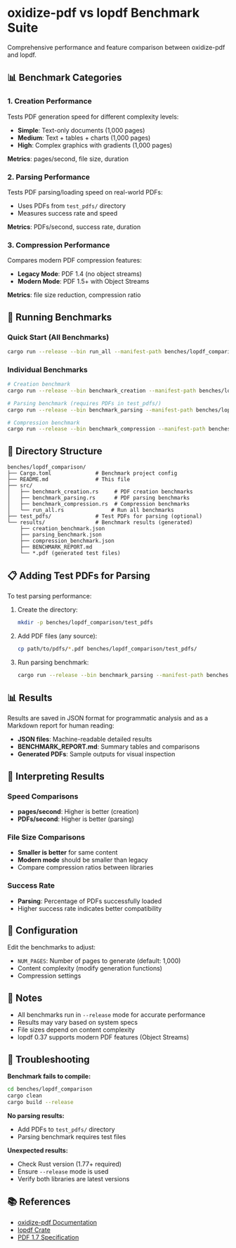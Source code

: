 # oxidize-pdf vs lopdf Benchmark Suite

Comprehensive performance and feature comparison between oxidize-pdf and lopdf.

## 📊 Benchmark Categories

### 1. Creation Performance
Tests PDF generation speed for different complexity levels:
- **Simple**: Text-only documents (1,000 pages)
- **Medium**: Text + tables + charts (1,000 pages)
- **High**: Complex graphics with gradients (1,000 pages)

**Metrics**: pages/second, file size, duration

### 2. Parsing Performance
Tests PDF parsing/loading speed on real-world PDFs:
- Uses PDFs from `test_pdfs/` directory
- Measures success rate and speed

**Metrics**: PDFs/second, success rate, duration

### 3. Compression Performance
Compares modern PDF compression features:
- **Legacy Mode**: PDF 1.4 (no object streams)
- **Modern Mode**: PDF 1.5+ with Object Streams

**Metrics**: file size reduction, compression ratio

## 🚀 Running Benchmarks

### Quick Start (All Benchmarks)
```bash
cargo run --release --bin run_all --manifest-path benches/lopdf_comparison/Cargo.toml
```

### Individual Benchmarks
```bash
# Creation benchmark
cargo run --release --bin benchmark_creation --manifest-path benches/lopdf_comparison/Cargo.toml

# Parsing benchmark (requires PDFs in test_pdfs/)
cargo run --release --bin benchmark_parsing --manifest-path benches/lopdf_comparison/Cargo.toml

# Compression benchmark
cargo run --release --bin benchmark_compression --manifest-path benches/lopdf_comparison/Cargo.toml
```

## 📁 Directory Structure

```
benches/lopdf_comparison/
├── Cargo.toml              # Benchmark project config
├── README.md               # This file
├── src/
│   ├── benchmark_creation.rs     # PDF creation benchmarks
│   ├── benchmark_parsing.rs      # PDF parsing benchmarks
│   ├── benchmark_compression.rs  # Compression benchmarks
│   └── run_all.rs               # Run all benchmarks
├── test_pdfs/              # Test PDFs for parsing (optional)
└── results/                # Benchmark results (generated)
    ├── creation_benchmark.json
    ├── parsing_benchmark.json
    ├── compression_benchmark.json
    ├── BENCHMARK_REPORT.md
    └── *.pdf (generated test files)
```

## 📋 Adding Test PDFs for Parsing

To test parsing performance:

1. Create the directory:
   ```bash
   mkdir -p benches/lopdf_comparison/test_pdfs
   ```

2. Add PDF files (any source):
   ```bash
   cp path/to/pdfs/*.pdf benches/lopdf_comparison/test_pdfs/
   ```

3. Run parsing benchmark:
   ```bash
   cargo run --release --bin benchmark_parsing --manifest-path benches/lopdf_comparison/Cargo.toml
   ```

## 📊 Results

Results are saved in JSON format for programmatic analysis and as a Markdown report for human reading:

- **JSON files**: Machine-readable detailed results
- **BENCHMARK_REPORT.md**: Summary tables and comparisons
- **Generated PDFs**: Sample outputs for visual inspection

## 🎯 Interpreting Results

### Speed Comparisons
- **pages/second**: Higher is better (creation)
- **PDFs/second**: Higher is better (parsing)

### File Size Comparisons
- **Smaller is better** for same content
- **Modern mode** should be smaller than legacy
- Compare compression ratios between libraries

### Success Rate
- **Parsing**: Percentage of PDFs successfully loaded
- Higher success rate indicates better compatibility

## 🔧 Configuration

Edit the benchmarks to adjust:
- `NUM_PAGES`: Number of pages to generate (default: 1,000)
- Content complexity (modify generation functions)
- Compression settings

## 📝 Notes

- All benchmarks run in `--release` mode for accurate performance
- Results may vary based on system specs
- File sizes depend on content complexity
- lopdf 0.37 supports modern PDF features (Object Streams)

## 🐛 Troubleshooting

**Benchmark fails to compile:**
```bash
cd benches/lopdf_comparison
cargo clean
cargo build --release
```

**No parsing results:**
- Add PDFs to `test_pdfs/` directory
- Parsing benchmark requires test files

**Unexpected results:**
- Check Rust version (1.77+ required)
- Ensure `--release` mode is used
- Verify both libraries are latest versions

## 📚 References

- [oxidize-pdf Documentation](https://docs.oxidizepdf.dev)
- [lopdf Crate](https://crates.io/crates/lopdf)
- [PDF 1.7 Specification](https://opensource.adobe.com/dc-acrobat-sdk-docs/pdfstandards/PDF32000_2008.pdf)
